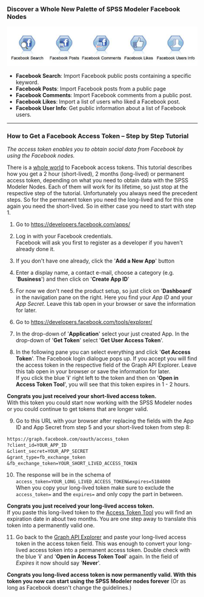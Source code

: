 ### Discover a Whole New Palette of SPSS Modeler Facebook Nodes
![Nodes](img/SPSSModelerFacebookNodesPalette.png "Facebook Nodes")

* **Facebook Search**: Import Facebook public posts containing a specific keyword.
* **Facebook Posts**: Import Facebook posts from a public page
* **Facebook Comments**: Import Facebook comments from a public post.
* **Facebook Likes**: Import a list of users who liked a Facebook post.
* **Facebook User Info**: Get public information about a list of Facebook users.

---

### How to Get a Facebook Access Token – Step by Step Tutorial

_The access token enables you to obtain social data from Facebook by using the Facebook nodes._

There is a [whole world](https://developers.facebook.com/docs/facebook-login/access-tokens/) to Facebook access tokens. This tutorial describes how you get a 2 hour (short-lived), 2 months (long-lived) or permanent access token, depending on what you need to obtain data with the SPSS Modeler Nodes. Each of them will work for its lifetime, so just stop at the respective step of the tutorial. Unfortunately you always need the precedent steps. So for the permanent token you need the long-lived and for this one again you need the short-lived. So in either case you need to start with step 1.

1. Go to https://developers.facebook.com/apps/

2. Log in with your Facebook credentials.  
Facebook will ask you first to register as a developer if you haven't already done it.

3. If you don't have one already, click the '**Add a New App**' button

4. Enter a display name, a contact e-mail, choose a category (e.g. '**Business**') and then click on '**Create App ID**'

5. For now we don't need the product setup, so just click on '**Dashboard**' in the navigation pane on the right. Here you find your _App ID_ and your _App Secret_. Leave this tab open in your browser or save the information for later.

6. Go to https://developers.facebook.com/tools/explorer/

7. In the drop-down of '**Application**' select your just created App. In the drop-down of '**Get Token**' select  '**Get User Access Token**'.

8. In the following pane you can select everything and click '**Get Access Token**'. The Facebook login dialogue pops up. If you accept you will find the access token in the respective field of the Graph API Explorer. Leave this tab open in your browser or save the information for later.  
If you click the blue '**i**' right left to the token and then on '**Open in Access Token Tool**', you will see that this token expires in 1 - 2 hours.

  **Congrats you just received your short-lived access token.**  
With this token you could start now working with the SPSS Modeler nodes or you could continue to get tokens that are longer valid.

9. Go to this URL with your browser after replacing the fields with the App ID and App Secret from step 5 and your short-lived token from step 8:  
````
https://graph.facebook.com/oauth/access_token
?client_id=YOUR_APP_ID
&client_secret=YOUR_APP_SECRET
&grant_type=fb_exchange_token
&fb_exchange_token=YOUR_SHORT_LIVED_ACCESS_TOKEN
````

10. The response will be in the schema of `access_token=YOUR_LONG_LIVED_ACCESS_TOKEN&expires=5184000`  
When you copy your long-lived token make sure to exclude the `access_token=` and the `expires=` and only copy the part in between.

  **Congrats you just received your long-lived access token.**  
If you paste this long-lived token to the [Access Token Tool](https://developers.facebook.com/tools/debug/accesstoken/) you will find an expiration date in about two months. You are one step away to translate this token into a permanently valid one.

11. Go back to the [Graph API Explorer](https://developers.facebook.com/tools/explorer/) and paste your long-lived access token in the access token field. This was enough to convert your long-lived access token into a permanent access token. Double check with the blue '**i**' and '**Open in Access Token Tool**' again. In the field of _Expires_ it now should say '**Never**'.

  **Congrats you long-lived access token is now permanently valid. With this token you now can start using the SPSS Modeler nodes forever** (Or as long as Facebook doesn't change the guidelines.)
